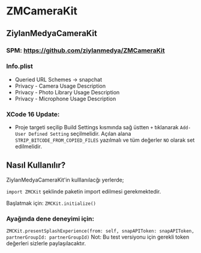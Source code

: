 # ZMCameraKit

## ZiylanMedyaCameraKit

### SPM: https://github.com/ziylanmedya/ZMCameraKit

### Info.plist
  - Queried URL Schemes -> snapchat
  - Privacy - Camera Usage Description
  - Privacy - Photo Library Usage Description
  - Privacy - Microphone Usage Description

### XCode 16 Update:
- Proje targeti seçilip Build Settings kısmında sağ üstten `+` tıklanarak `Add-User Defined Setting` seçilmelidir. Açılan alana `STRIP_BITCODE_FROM_COPIED_FILES` yazılmalı ve tüm değerler `NO` olarak set edilmelidir.

## Nasıl Kullanılır?

ZiylanMedyaCameraKit'in kulllanılacğı yerlerde;

`import ZMCKit` şeklinde paketin import edilmesi gerekmektedir.

Başlatmak için: `ZMCKit.initialize()`
### Ayağında dene deneyimi için: 
`ZMCKit.presentSplashExperience(from: self, snapAPIToken: snapAPIToken, partnerGroupId: partnerGroupId)`
Not: Bu test versiyonu için gerekli token değerleri sizlerle paylaşılacaktır.

